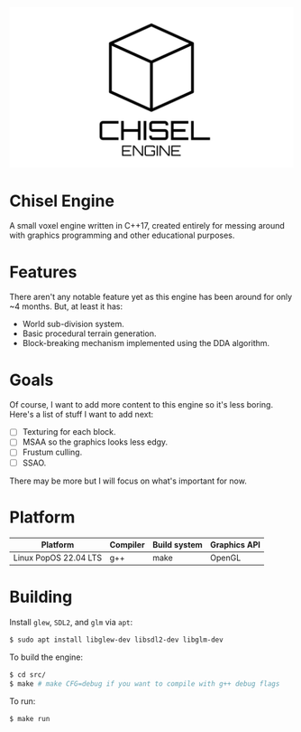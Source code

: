 ![](github-assets/chisel_engine.jpg)

# Chisel Engine
A small voxel engine written in C++17, created entirely for messing around with graphics programming and other educational purposes.

# Features
There aren't any notable feature yet as this engine has been around for only ~4 months. But, at least it has:

- World sub-division system.
- Basic procedural terrain generation.
- Block-breaking mechanism implemented using the DDA algorithm.

# Goals
Of course, I want to add more content to this engine so it's less boring. Here's a list of stuff I want to add next:

- [ ] Texturing for each block.
- [ ] MSAA so the graphics looks less edgy.
- [ ] Frustum culling.
- [ ] SSAO.

There may be more but I will focus on what's important for now.

# Platform

| Platform              | Compiler | Build system | Graphics API |
|-----------------------|----------|--------------|--------------|
| Linux PopOS 22.04 LTS | g++      | make         | OpenGL       |

# Building

Install `glew`, `SDL2`, and `glm` via `apt`:

```sh
$ sudo apt install libglew-dev libsdl2-dev libglm-dev
```

To build the engine:
```sh
$ cd src/
$ make # make CFG=debug if you want to compile with g++ debug flags
```

To run:
```sh
$ make run
```